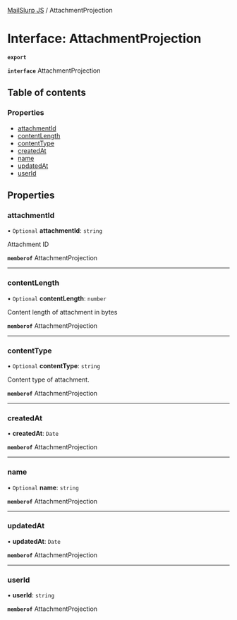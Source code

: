 [MailSlurp JS](../README.md) / AttachmentProjection

# Interface: AttachmentProjection

**`export`**

**`interface`** AttachmentProjection

## Table of contents

### Properties

- [attachmentId](AttachmentProjection.md#attachmentid)
- [contentLength](AttachmentProjection.md#contentlength)
- [contentType](AttachmentProjection.md#contenttype)
- [createdAt](AttachmentProjection.md#createdat)
- [name](AttachmentProjection.md#name)
- [updatedAt](AttachmentProjection.md#updatedat)
- [userId](AttachmentProjection.md#userid)

## Properties

### attachmentId

• `Optional` **attachmentId**: `string`

Attachment ID

**`memberof`** AttachmentProjection

___

### contentLength

• `Optional` **contentLength**: `number`

Content length of attachment in bytes

**`memberof`** AttachmentProjection

___

### contentType

• `Optional` **contentType**: `string`

Content type of attachment.

**`memberof`** AttachmentProjection

___

### createdAt

• **createdAt**: `Date`

**`memberof`** AttachmentProjection

___

### name

• `Optional` **name**: `string`

**`memberof`** AttachmentProjection

___

### updatedAt

• **updatedAt**: `Date`

**`memberof`** AttachmentProjection

___

### userId

• **userId**: `string`

**`memberof`** AttachmentProjection
